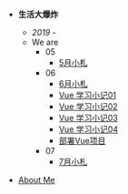 
- **生活大爆炸**

  - *2019 -*
  - We are
    - 05
      - [5月小札](/insane/2019/5月小札.md)
    - 06
      - [6月小札](/insane/2019/6月小札.md)
      - [Vue 学习小记01](/insane/2019/Vue学习小记01.md)
      - [Vue 学习小记02](/insane/2019/Vue学习小记02.md)
      - [Vue 学习小记03](/insane/2019/Vue学习小记03.md)
      - [Vue 学习小记04](/insane/2019/Vue学习小记04.md)
      - [部署Vue项目](/insane/2019/部署Vue项目.md)
    - 07
      - [7月小札](/insane/2019/7月小札.md)


  

- [About Me](README.md)


